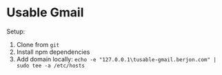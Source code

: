 
# Usable Gmail

Setup:
1. Clone from `git`
2. Install npm dependencies
3. Add domain locally: `echo -e "127.0.0.1\tusable-gmail.berjon.com" | sudo tee -a /etc/hosts`
